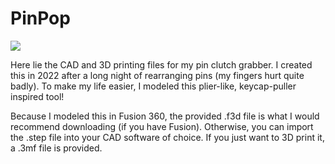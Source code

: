 # PinPop

![](https://i.imgur.com/lD5xIa9.png)

Here lie the CAD and 3D printing files for my pin clutch grabber. I created this in 2022 after a long night of rearranging pins (my fingers hurt quite badly). To make my life easier, I modeled this plier-like, keycap-puller inspired tool!

Because I modeled this in Fusion 360, the provided .f3d file is what I would recommend downloading (if you have Fusion). Otherwise, you can import the .step file into your CAD software of choice. If you just want to 3D print it, a .3mf file is provided.